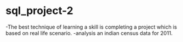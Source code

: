 # sql_project-2

-The best technique of learning a skill is completing a project which is based on real life scenario.
-analysis an indian census data for 2011.


